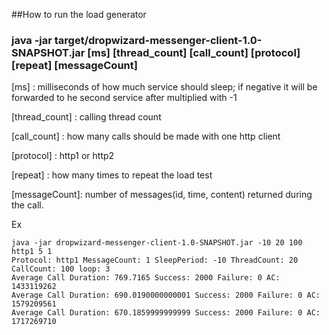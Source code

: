 ##How to run the load generator 

### java -jar target/dropwizard-messenger-client-1.0-SNAPSHOT.jar [ms] [thread_count] [call_count] [protocol] [repeat] [messageCount]


[ms] : milliseconds of how much service should sleep; if negative it will be forwarded to he second service after multiplied with -1

[thread_count] : calling thread count

[call_count] : how many calls should be made with one http client

[protocol] : http1 or http2

[repeat] : how many times to repeat the load test

[messageCount]: number of messages(id, time, content) returned during the call. 

Ex
```
java -jar dropwizard-messenger-client-1.0-SNAPSHOT.jar -10 20 100 http1 5 1
Protocol: http1 MessageCount: 1 SleepPeriod: -10 ThreadCount: 20 CallCount: 100 loop: 3
Average Call Duration: 769.7165 Success: 2000 Failure: 0 AC: 1433119262
Average Call Duration: 690.0190000000001 Success: 2000 Failure: 0 AC: 1579209561
Average Call Duration: 670.1859999999999 Success: 2000 Failure: 0 AC: 1717269710
```
